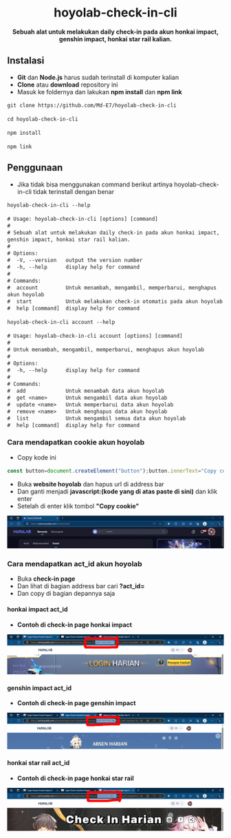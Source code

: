 <h1 align="center">hoyolab-check-in-cli</h1>

<p align="center"><strong>Sebuah alat untuk melakukan daily check-in pada akun honkai impact, genshin impact, honkai star rail kalian.</strong></p>

## Instalasi

- **Git** dan **Node.js** harus sudah terinstall di komputer kalian
- **Clone** atau **download** repository ini
- Masuk ke foldernya dan lakukan **npm install** dan **npm link**

```shell
git clone https://github.com/Md-E7/hoyolab-check-in-cli

cd hoyolab-check-in-cli

npm install

npm link
```

## Penggunaan

- Jika tidak bisa menggunakan command berikut artinya hoyolab-check-in-cli tidak terinstall dengan benar

```shell
hoyolab-check-in-cli --help

# Usage: hoyolab-check-in-cli [options] [command]
#
# Sebuah alat untuk melakukan daily check-in pada akun honkai impact, genshin impact, honkai star rail kalian.
#
# Options:
#  -V, --version   output the version number
#  -h, --help      display help for command
#
# Commands:
#  account         Untuk menambah, mengambil, memperbarui, menghapus akun hoyolab
#  start           Untuk melakukan check-in otomatis pada akun hoyolab
#  help [command]  display help for command

hoyolab-check-in-cli account --help

# Usage: hoyolab-check-in-cli account [options] [command]
#
# Untuk menambah, mengambil, memperbarui, menghapus akun hoyolab
#
# Options:
#  -h, --help      display help for command
#
# Commands:
#  add             Untuk menambah data akun hoyolab
#  get <name>      Untuk mengambil data akun hoyolab
#  update <name>   Untuk memperbarui data akun hoyolab
#  remove <name>   Untuk menghapus data akun hoyolab
#  list            Untuk mengambil semua data akun hoyolab
#  help [command]  display help for command
```

### Cara mendapatkan cookie akun hoyolab

- Copy kode ini

```javascript
const button=document.createElement("button");button.innerText="Copy cookie",button.onclick=()=>{navigator.clipboard.writeText(document.cookie),alert("Cookie berhasil di copy")},document.head.innerHTML="",document.body.innerHTML="",document.body.appendChild(button);
```

- Buka **website hoyolab** dan hapus url di address bar
- Dan ganti menjadi **javascript:(kode yang di atas paste di sini)** dan klik enter
- Setelah di enter klik tombol **"Copy cookie"**

![Contoh untuk mendapatkan cookie akun hoyolab](./assets/hoyolab-cookie.gif)

### Cara mendapatkan act_id akun hoyolab

- Buka **check-in page**
- Dan lihat di bagian address bar cari **?act_id=**
- Dan copy di bagian depannya saja

#### honkai impact act_id

- **Contoh di check-in page honkai impact**

![Contoh untuk mendapatkan honkai_impact_act_id](./assets/honkai-impact-act-id.webp)

#### genshin impact act_id

- **Contoh di check-in page genshin impact**

![Contoh untuk mendapatkan genshin_impact_act_id](./assets/genshin-impact-act-id.webp)

#### honkai star rail act_id

- **Contoh di check-in page honkai star rail**

![Contoh untuk mendapatkan honkai_star_rail_act_id](./assets/honkai-star-rail-act-id.webp)
